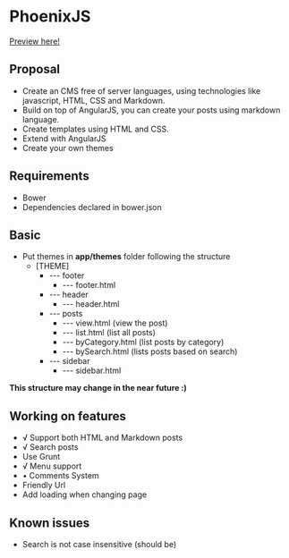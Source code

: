 # PhoenixJS

[Preview here!](http://rondymesquita.com.br/phoenixjs/#/)

## Proposal
- Create an CMS free of server languages, using technologies like javascript, HTML, CSS and Markdown.
- Build on top of AngularJS, you can create your posts using markdown language.
- Create templates using HTML and CSS.
- Extend with AngularJS
- Create your own themes

## Requirements
- Bower
- Dependencies declared in bower.json

## Basic
- Put themes in **app/themes** folder following the structure
    - [THEME]
        - --- footer
            - --- footer.html
        - --- header
            - --- header.html
        - --- posts
            - --- view.html (view the post)
            - --- list.html (list all posts)
            - --- byCategory.html (list posts by category)
            - --- bySearch.html (lists posts based on search)
        - --- sidebar
            - --- sidebar.html



**This structure may change in the near future :)**

## Working on features
- √ Support both HTML and Markdown posts
- √ Search posts
-   Use Grunt
- √ Menu support
- • Comments System
-   Friendly Url
-   Add loading when changing page

## Known issues
- Search is not case insensitive (should be)
